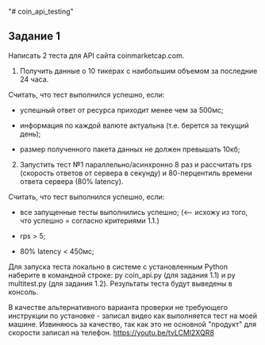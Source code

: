 "# coin_api_testing" 
## Задание 1

Написать 2 теста для API сайта coinmarketcap.com.

1. Получить данные о 10 тикерах с наибольшим объемом за последние 24 часа.

Считать, что тест выполнился успешно, если:

* успешный ответ от ресурса приходит менее чем за 500мс;

* информация по каждой валюте актуальна (т.е. берется за текущий день);

* размер полученного пакета данных не должен превышать 10кб;



2. Запустить тест №1 параллельно/асинхронно 8 раз и рассчитать rps (скорость ответов от сервера в секунду) и 80-перцентиль времени ответа сервера (80% latency).

Считать, что тест выполнился успешно, если:

* все запущенные тесты выполнились успешно; (<-- исхожу из того, что успешно = согласно критериями 1.1.)

* rps > 5;

* 80% latency < 450мс;

Для запуска теста локально в системе с установленным Python наберите в командной строке: py coin_api.py (для задания 1.1) и py multitest.py (для задания 1.2). Результаты теста будут выведены в консоль.

В качестве альтернативного варианта проверки не требующего инструкции по установке - записал видео как выполняется тест на моей машине. Извиняюсь за качество, так как это не основной "продукт" для скорости записал на телефон.  https://youtu.be/tvLCMl2XQR8
